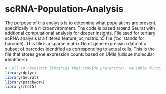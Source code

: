 # scRNA-Population-Analysis
The purpose of this analysis is to determine what populations are present, specifically in a microenvironment.
The code is based around Seurat with addtional computational analysis for deeper insights. File used for tertiary scRNA analysis is a filtered feature_bc_matrix.h5 file ('bc' stands for barcode). 
This file is a sparse matrix file of gene expression data of a subset of barcodes identified as corresponding to actual cells.
This is the file that stores gene expression counts based on UMIs (unique molecular identifiers).
```r
# Call in necessary libraries that provide pre-written, reusable functions and tools to do job.
library(dplyr)
library(Seurat)
library(patchwork)
library(rhdf5)
```

